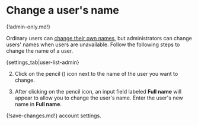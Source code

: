 # Change a user's name

{!admin-only.md!}

Ordinary users can [change their own names](/help/change-your-name), but
administrators can change users' names when users are
unavailable. Follow the following steps to change the name of a user.

{settings_tab|user-list-admin}

2. Click on the pencil (<i class="icon-vector-pencil"></i>) icon next to
the name of the user you want to change.

3. After clicking on the pencil icon, an input field labeled **Full name** will
appear to allow you to change the user's name. Enter the user's new name in
**Full name**.

{!save-changes.md!} account settings.
